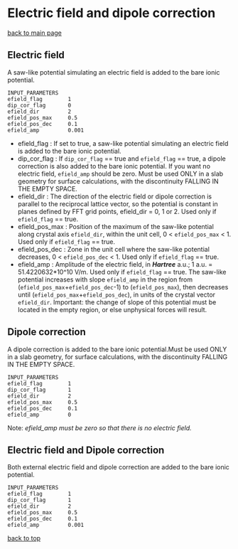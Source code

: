 # Electric field and dipole correction

[back to main page](../../README.md)

## Electric field
A saw-like potential simulating an electric field
is added to the bare ionic potential.
```
INPUT_PARAMETERS
efield_flag        1
dip_cor_flag       0
efield_dir         2
efield_pos_max     0.5
efield_pos_dec     0.1
efield_amp         0.001
```
- efield_flag : If set to true, a saw-like potential simulating an electric field
is added to the bare ionic potential. 
- dip_cor_flag : If `dip_cor_flag` == true and `efield_flag` == true,  a dipole correction is also
added to the bare ionic potential. If you want no electric field, `efield_amp`  should be zero. Must be used ONLY in a slab geometry for surface calculations, with the discontinuity FALLING IN THE EMPTY SPACE.
- efield_dir : The direction of the electric field or dipole correction is parallel to the reciprocal lattice vector, so the potential is constant in planes defined by FFT grid points, efield_dir = 0, 1 or 2. Used only if `efield_flag` == true.
- efield_pos_max : Position of the maximum of the saw-like potential along crystal axis `efield_dir`, within the  unit cell, 0 < `efield_pos_max` < 1. Used only if `efield_flag` == true.
- efield_pos_dec : Zone in the unit cell where the saw-like potential decreases, 0 < `efield_pos_dec` < 1. Used only if `efield_flag` == true.
- efield_amp : Amplitude of the electric field, in ***Hartree*** a.u.; 1 a.u. = 51.4220632*10^10 V/m. Used only if `efield_flag` == true. The saw-like potential increases with slope `efield_amp`  in the region from (`efield_pos_max`+`efield_pos_dec`-1) to (`efield_pos_max`), then decreases until (`efield_pos_max`+`efield_pos_dec`), in units of the crystal vector `efield_dir`. Important: the change of slope of this potential must be located in the empty region, or else unphysical forces will result.


## Dipole correction
A dipole correction is added to the bare ionic potential.Must be used ONLY in a slab geometry, for surface calculations, with the discontinuity FALLING IN THE EMPTY SPACE.
```
INPUT_PARAMETERS
efield_flag        1
dip_cor_flag       1
efield_dir         2
efield_pos_max     0.5
efield_pos_dec     0.1
efield_amp         0
```
Note: *efield_amp must be zero so that there is no electric field.*

## Electric field and Dipole correction
Both external electric field and dipole correction are added to the bare ionic potential. 
```
INPUT_PARAMETERS
efield_flag        1
dip_cor_flag       1
efield_dir         2
efield_pos_max     0.5
efield_pos_dec     0.1
efield_amp         0.001
```


[back to top](#electric-field-and-dipole-correction)